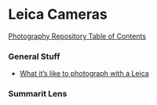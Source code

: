 # Leica Cameras


[Photography Repository Table of Contents](https://github.com/paul-lucas-photo/Photography-Repository/)

### General Stuff

- [What it’s like to photograph with a Leica](https://martinopietropoli.medium.com/what-its-like-to-photograph-with-a-leica-86eea9f80e1f)


### Summarit Lens
